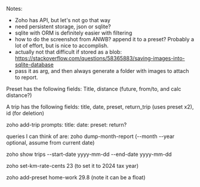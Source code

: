 Notes:

- Zoho has API, but let's not go that way
- need persistent storage, json or sqlite?
- sqlite with ORM is definitely easier with filtering
- how to do the screenshot from ANWB? append it to a preset? Probably a lot of effort, but is nice to accomplish.
- actually not that difficult if stored as a blob: https://stackoverflow.com/questions/58365883/saving-images-into-sqlite-database
- pass it as arg, and then always generate a folder with images to attach to report.


Preset has the following fields:
Title, distance (future, from/to, and calc distance?)


A trip has the following fields:
title, date, preset, return_trip (uses preset x2), id (for deletion)

zoho add-trip prompts:
title:
date:
preset:
return?


queries I can think of are:
zoho dump-month-report (--month --year optional, assume from current date)

zoho show trips --start-date yyyy-mm-dd --end-date yyyy-mm-dd

zoho set-km-rate-cents 23 (to set it to 2024 tax year)

zoho add-preset home-work 29.8 (note it can be a float)



